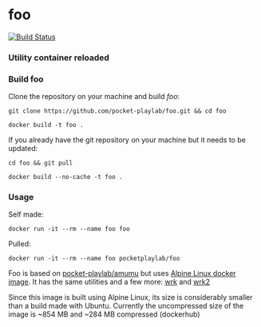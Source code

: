 # foo

[![Build Status](https://travis-ci.org/pocket-playlab/foo.svg?branch=master)](https://travis-ci.org/pocket-playlab/foo)

### Utility container reloaded


### Build foo

Clone the repository on your machine and build *foo*:

``git clone https://github.com/pocket-playlab/foo.git && cd foo``

``docker build -t foo .``

If you already have the git repository on your machine but it needs to be updated:

``cd foo && git pull``

``docker build --no-cache -t foo .``

### Usage

Self made:

``docker run -it --rm --name foo foo``

Pulled:

``docker run -it --rm --name foo pocketplaylab/foo``

Foo is based on [pocket-playlab/amumu](https://github.com/pocket-playlab/amumu) but uses [Alpine Linux docker image](https://hub.docker.com/_/alpine/). It has the same utilities and a few more: [wrk](https://github.com/wg/wrk) and [wrk2](https://github.com/giltene/wrk2)

Since this image is built using Alpine Linux, its size is considerably smaller than a build made with Ubuntu. Currently the uncompressed size of the image is ~854 MB and ~284 MB compressed (dockerhub)
